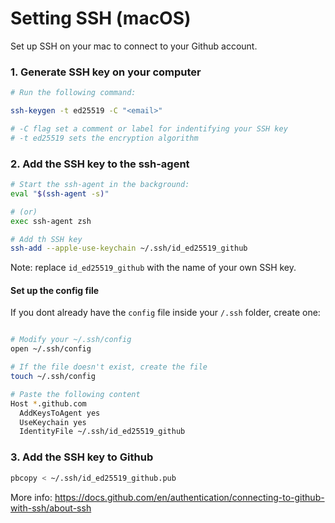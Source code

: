 # Setting SSH (macOS)

Set up SSH on your mac to connect to your Github account.

### 1. Generate SSH key on your computer

```bash
# Run the following command:

ssh-keygen -t ed25519 -C "<email>"

# -C flag set a comment or label for indentifying your SSH key
# -t ed25519 sets the encryption algorithm
```

### 2. Add the SSH key to the ssh-agent

```bash
# Start the ssh-agent in the background:
eval "$(ssh-agent -s)"

# (or)
exec ssh-agent zsh

# Add th SSH key
ssh-add --apple-use-keychain ~/.ssh/id_ed25519_github
```

Note: replace `id_ed25519_github` with the name of your own SSH key.

#### Set up the config file

If you dont already have the `config` file inside your `/.ssh` folder, create one:

```bash

# Modify your ~/.ssh/config 
open ~/.ssh/config

# If the file doesn't exist, create the file 
touch ~/.ssh/config

# Paste the following content
Host *.github.com
  AddKeysToAgent yes
  UseKeychain yes
  IdentityFile ~/.ssh/id_ed25519_github
```

### 3. Add the SSH key to Github

```bash
pbcopy < ~/.ssh/id_ed25519_github.pub
```

More info: https://docs.github.com/en/authentication/connecting-to-github-with-ssh/about-ssh
